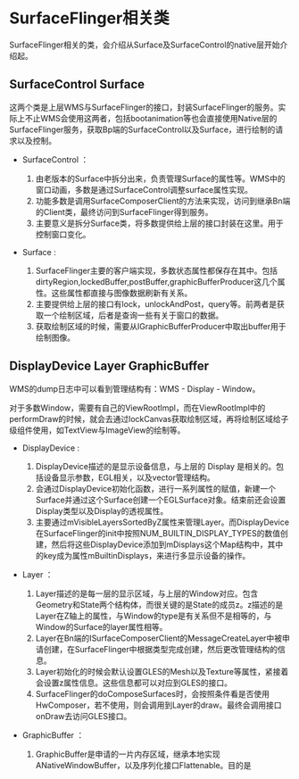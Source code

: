 # SurfaceFlinger相关类 #

SurfaceFlinger相关的类，会介绍从Surface及SurfaceControl的native层开始介绍起。

## SurfaceControl Surface ##

这两个类是上层WMS与SurfaceFlinger的接口，封装SurfaceFlinger的服务。实际上不止WMS会使用这两者，包括bootanimation等也会直接使用Native层的SurfaceFlinger服务，获取Bp端的SurfaceControl以及Surface，进行绘制的请求以及控制。

* SurfaceControl ：
	1. 由老版本的Surface中拆分出来，负责管理Surface的属性等。WMS中的窗口动画，多数是通过SurfaceControl调整surface属性实现。
	2. 功能多数是调用SurfaceComposerClient的方法来实现，访问到继承Bn端的Client类，最终访问到SurfaceFlinger得到服务。
	3. 主要意义是拆分Surface类，将多数提供给上层的接口封装在这里。用于控制窗口变化。

* Surface :
	1. SurfaceFlinger主要的客户端实现，多数状态属性都保存在其中。包括dirtyRegion,lockedBuffer,postBuffer,graphicBufferProducer这几个属性。这些属性都直接与图像数据刷新有关系。
	2. 主要提供给上层的接口有lock，unlockAndPost，query等。前两者是获取一个绘制区域，后者是查询一些有关于窗口的数据。
	3. 获取绘制区域的时候，需要从IGraphicBufferProducer中取出buffer用于绘制图像。

## DisplayDevice Layer GraphicBuffer ##

WMS的dump日志中可以看到管理结构有：WMS - Display - Window。

对于多数Window，需要有自己的ViewRootImpl，而在ViewRootImpl中的performDraw的时候，就会去通过lockCanvas获取绘制区域，再将绘制区域给子级组件使用，如TextView与ImageView的绘制等。

* DisplayDevice :
	1. DisplayDevice描述的是显示设备信息，与上层的 Display 是相关的。包括设备显示参数，EGL相关，以及vector<Layer>管理结构。
	2. 会通过DisplayDevice初始化函数，进行一系列属性的赋值，新建一个Surface并通过这个Surface创建一个EGLSurface对象。结束前还会设置Display类型以及Display的透视属性。
	3. 主要通过mVisibleLayersSortedByZ属性来管理Layer。而DisplayDevice在SurfaceFlinger的init中按照NUM_BUILTIN_DISPLAY_TYPES的数值创建，然后将这些DisplayDevice添加到mDisplays这个Map结构中，其中的key成为属性mBuiltinDisplays，来进行多显示设备的操作。

* Layer ：
	1. Layer描述的是每一层的显示区域，与上层的Window对应。包含Geometry和State两个结构体，而很关键的是State的成员z。z描述的是Layer在Z轴上的属性，与Window的type是有关系但不是相等的，与Window的Surface的layer属性相等。
	2. Layer在Bn端的ISurfaceComposerClient的MessageCreateLayer中被申请创建，在SurfaceFlinger中根据类型完成创建，然后更改管理结构的信息。
	3. Layer初始化的时候会默认设置GLES的Mesh以及Texture等属性，紧接着会设置z属性信息。这些信息都可以对应到GLES的接口。
	4. SurfaceFlinger的doComposeSurfaces时，会按照条件看是否使用HwComposer，若不使用，则会调用到Layer的draw。最终会调用接口onDraw去访问GLES接口。

* GraphicBuffer ：
	1. GraphicBuffer是申请的一片内存区域，继承本地实现ANativeWindowBuffer，以及序列化接口Flattenable。目的是
